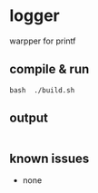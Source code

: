 # logger       
warpper for printf   

## compile & run   

```shell   
bash  ./build.sh  
```

## output     
```

```

## known issues   

+ none
  





